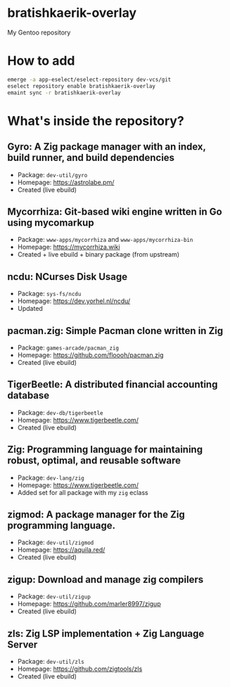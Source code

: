 # bratishkaerik-overlay

My Gentoo repository

# How to add

```bash
emerge -a app-eselect/eselect-repository dev-vcs/git
eselect repository enable bratishkaerik-overlay
emaint sync -r bratishkaerik-overlay
```

# What's inside the repository?
## Gyro: A Zig package manager with an index, build runner, and build dependencies
* Package: `dev-util/gyro`
* Homepage: https://astrolabe.pm/
* Created (live ebuild)
## Mycorrhiza: Git-based wiki engine written in Go using mycomarkup
* Package: `www-apps/mycorrhiza` and `www-apps/mycorrhiza-bin`
* Homepage: https://mycorrhiza.wiki
* Created + live ebuild + binary package (from upstream)
## ncdu: NCurses Disk Usage
* Package: `sys-fs/ncdu`
* Homepage: https://dev.yorhel.nl/ncdu/
* Updated
## pacman.zig: Simple Pacman clone written in Zig
* Package: `games-arcade/pacman_zig`
* Homepage: https://github.com/floooh/pacman.zig
* Created (live ebuild)
## TigerBeetle: A distributed financial accounting database
* Package: `dev-db/tigerbeetle`
* Homepage: https://www.tigerbeetle.com/
* Created (live ebuild)
## Zig: Programming language for maintaining robust, optimal, and reusable software
* Package: `dev-lang/zig`
* Homepage: https://www.tigerbeetle.com/
* Added set for all package with my `zig` eclass
## zigmod: A package manager for the Zig programming language.
* Package: `dev-util/zigmod`
* Homepage: https://aquila.red/
* Created (live ebuild)
## zigup: Download and manage zig compilers
* Package: `dev-util/zigup`
* Homepage: https://github.com/marler8997/zigup
* Created (live ebuild)
## zls: Zig LSP implementation + Zig Language Server
* Package: `dev-util/zls`
* Homepage: https://github.com/zigtools/zls
* Created (live ebuild)
